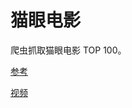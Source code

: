 # 猫眼电影

爬虫抓取猫眼电影 TOP 100。

[参考](https://github.com/Germey/MaoYan)

[视频](https://edu.hellobi.com/course/156/overview)

